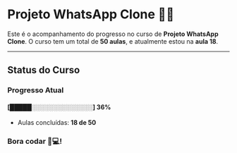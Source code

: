 # **Projeto WhatsApp Clone** 📱📞

Este é o acompanhamento do progresso no curso de **Projeto WhatsApp Clone**. 
O curso tem um total de **50 aulas**, e atualmente estou na **aula 18**.

---

## **Status do Curso**

### Progresso Atual  
#### [█████░░░░░░░░░░░░░░] **36%**  
- Aulas concluídas: **18 de 50**  

### Bora codar 🚀💻!

